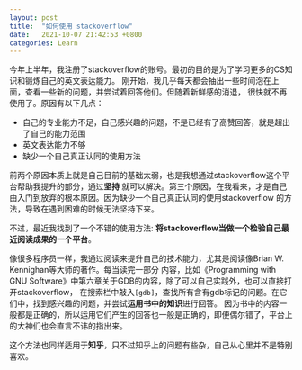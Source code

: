 ```yaml
---
layout: post
title:  "如何使用 stackoverflow"
date:   2021-10-07 21:42:53 +0800
categories: Learn
---
```


今年上半年，我注册了stackoverflow的账号。最初的目的是为了学习更多的CS知识和锻炼自己的英文表达能力。
刚开始，我几乎每天都会抽出一些时间泡在上面，查看一些新的问题，并尝试着回答他们。但随着新鲜感的消退，
很快就不再使用了。原因有以下几点：

- 自己的专业能力不足，自己感兴趣的问题，不是已经有了高赞回答，就是超出了自己的能力范围
- 英文表达能力不够
- 缺少一个自己真正认同的使用方法

前两个原因本质上就是自己目前的基础太弱，也是我想通过stackoverflow这个平台帮助我提升的部分，通过**坚持**
就可以解决。第三个原因，在我看来，才是自己由入门到放弃的根本原因。因为缺少一个自己真正认同的使用stackoverflow
的方法，导致在遇到困难的时候无法坚持下来。

不过，最近我找到了一个不错的使用方法: **将stackoverflow当做一个检验自己最近阅读成果的一个平台**。

像很多程序员一样，我通过阅读来提升自己的技术能力，尤其是阅读像Brian W. Kennighan等大师的著作。每当读完一部分
内容，比如《Programming with GNU Software》中第六章关于GDB的内容，除了可以自己实践外，也可以直接打开stackoverflow，
在搜索栏中敲入`[gdb]`，查找所有含有gdb标记的问题。在它们中，找到感兴趣的问题，并尝试**运用书中的知识**进行回答。
因为书中的内容一般都是正确的，所以运用它们产生的回答也一般是正确的，即便偶尔错了，平台上的大神们也会直言不讳的指出来。

这个方法也同样适用于**知乎**，只不过知乎上的问题有些杂，自己从心里并不是特别喜欢。


